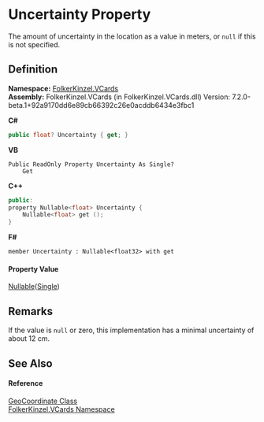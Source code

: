 # Uncertainty Property


The amount of uncertainty in the location as a value in meters, or `null` if this is not specified.



## Definition
**Namespace:** <a href="67dce261-ab8f-dd0a-4c0c-bc2633c1719e.md">FolkerKinzel.VCards</a>  
**Assembly:** FolkerKinzel.VCards (in FolkerKinzel.VCards.dll) Version: 7.2.0-beta.1+92a9170dd6e89cb66392c26e0acddb6434e3fbc1

**C#**
``` C#
public float? Uncertainty { get; }
```
**VB**
``` VB
Public ReadOnly Property Uncertainty As Single?
	Get
```
**C++**
``` C++
public:
property Nullable<float> Uncertainty {
	Nullable<float> get ();
}
```
**F#**
``` F#
member Uncertainty : Nullable<float32> with get
```



#### Property Value
<a href="https://learn.microsoft.com/dotnet/api/system.nullable-1" target="_blank" rel="noopener noreferrer">Nullable</a>(<a href="https://learn.microsoft.com/dotnet/api/system.single" target="_blank" rel="noopener noreferrer">Single</a>)

## Remarks
If the value is `null` or zero, this implementation has a minimal uncertainty of about 12 cm.

## See Also


#### Reference
<a href="b5bf71bf-3cb4-c1a6-4a89-904c085dd7f3.md">GeoCoordinate Class</a>  
<a href="67dce261-ab8f-dd0a-4c0c-bc2633c1719e.md">FolkerKinzel.VCards Namespace</a>  

